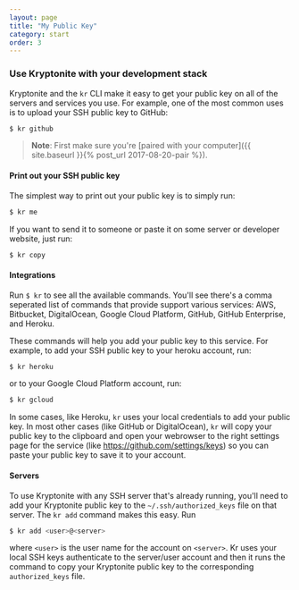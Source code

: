 ```yaml
---
layout: page
title: "My Public Key"
category: start
order: 3
---
```


### Use Kryptonite with your development stack

Kryptonite and the `kr` CLI make it easy to get your public key on all of the servers and services you use. 
For example, one of the most common uses is to upload your SSH public key to GitHub:

```bash
$ kr github
```

> **Note**: First make sure you're [paired with your computer]({{ site.baseurl }}{% post_url 2017-08-20-pair %}).

#### Print out your SSH public key
The simplest way to print out your public key is to simply run:
```bash
$ kr me
```

If you want to send it to someone or paste it on some server or developer website, just run:
```bash
$ kr copy
```

#### Integrations
Run `$ kr` to see all the available commands. You'll see there's a comma seperated list of commands that provide support various services: AWS, Bitbucket, DigitalOcean, Google Cloud Platform, GitHub, GitHub Enterprise, and Heroku.

These commands will help you add your public key to this service. For example, to add your SSH public key to your heroku account, run:

```bash 
$ kr heroku
```

or to your Google Cloud Platform account, run:
```bash 
$ kr gcloud
```

In some cases, like Heroku, `kr` uses your local credentials to add your public key. In most other cases (like GitHub or DigitalOcean), `kr` will copy your public key to the clipboard and open your webrowser to the right settings page for the service (like https://github.com/settings/keys) so you can paste your public key to save it to your account.

#### Servers
To use Kryptonite with any SSH server that's already running, you'll need to add your Kryptonite public key to the `~/.ssh/authorized_keys` file on that server. The `kr add` command makes this easy. Run

```bash
$ kr add <user>@<server>
```

where `<user>` is the user name for the account on `<server>`. Kr uses your local SSH keys authenticate to the server/user account and then it runs the command to copy your Kryptonite public key to the corresponding `authorized_keys` file.
